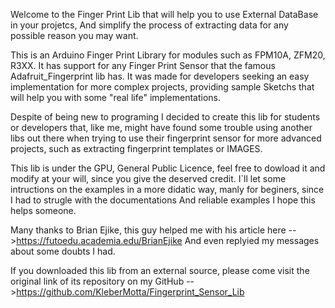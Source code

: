 
  Welcome to the Finger Print Lib that will help you to use External DataBase in your projetcs,
  And simplify the process of extracting data for any possible reason you may want.

  This is an Arduino Finger Print Library for modules such as FPM10A, ZFM20, R3XX.
  It has support for any Finger Print Sensor that the famous Adafruit_Fingerprint lib has.
  It was made for developers seeking an easy implementation for more complex projects, 
  providing sample Sketchs that will help you with some "real life" implementations.

  Despite of being new to programing I decided to create this lib for students or developers that,
  like me, might have found some trouble using another libs out there when trying to use 
  their fingerprint sensor for more advanced projects, such as extracting fingerprint templates or IMAGES.

  This lib is under the GPU, General Public Licence, feel free to dowload it and modify
  at your will, since you give the deserved credit. I`ll let some intructions on the examples 
  in a more didatic way, manly for beginers, since I had to strugle with the documentations 
  And reliable examples I hope this helps someone. 

  Many thanks to Brian Ejike, this guy helped me with his article here -->https://futoedu.academia.edu/BrianEjike
  And even replyied my messages about some doubts I had.

  If you downloaded this lib from an external source, please come visit the original link
  of its repository on my GitHub -->https://github.com/KleberMotta/Fingerprint_Sensor_Lib
  

